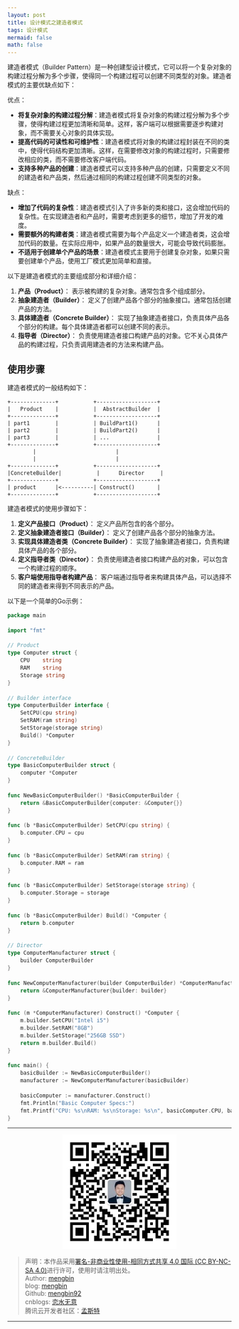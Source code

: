 ```yaml
---
layout: post
title: 设计模式之建造者模式
tags: 设计模式
mermaid: false
math: false
---  
```


建造者模式（Builder Pattern）是一种创建型设计模式，它可以将一个复杂对象的构建过程分解为多个步骤，使得同一个构建过程可以创建不同类型的对象。建造者模式的主要优缺点如下：

优点：

- **将复杂对象的构建过程分解**：建造者模式将复杂对象的构建过程分解为多个步骤，使得构建过程更加清晰和简单。这样，客户端可以根据需要逐步构建对象，而不需要关心对象的具体实现。
- **提高代码的可读性和可维护性**：建造者模式将对象的构建过程封装在不同的类中，使得代码结构更加清晰。这样，在需要修改对象的构建过程时，只需要修改相应的类，而不需要修改客户端代码。
- **支持多种产品的创建**：建造者模式可以支持多种产品的创建，只需要定义不同的建造者和产品类，然后通过相同的构建过程创建不同类型的对象。

缺点：

- **增加了代码的复杂性**：建造者模式引入了许多新的类和接口，这会增加代码的复杂性。在实现建造者和产品时，需要考虑到更多的细节，增加了开发的难度。
- **需要额外的构建者类**：建造者模式需要为每个产品定义一个建造者类，这会增加代码的数量。在实际应用中，如果产品的数量很大，可能会导致代码膨胀。
- **不适用于创建单个产品的场景**：建造者模式主要用于创建复杂对象，如果只需要创建单个产品，使用工厂模式更加简单和直接。  

以下是建造者模式的主要组成部分和详细介绍：  

1. **产品（Product）**： 表示被构建的复杂对象。通常包含多个组成部分。
2. **抽象建造者（Builder）**： 定义了创建产品各个部分的抽象接口。通常包括创建产品的方法。
3. **具体建造者（Concrete Builder）**： 实现了抽象建造者接口，负责具体产品各个部分的构建。每个具体建造者都可以创建不同的表示。
4. **指导者（Director）**： 负责使用建造者接口构建产品的对象。它不关心具体产品的构建过程，只负责调用建造者的方法来构建产品。  

## 使用步骤  

建造者模式的一般结构如下：  

```plaintext
+--------------+           +-------------------+
|   Product    |           |  AbstractBuilder  |
+--------------+           +-------------------+
| part1        |           | BuildPart1()      |
| part2        |           | BuildPart2()      |
| part3        |           | ...               |
+--------------+           +-------------------+
        |                         |
        |                         |
+--------------+           +-------------------+
|ConcreteBuilder|           |      Director     |
+--------------+           +-------------------+
| product      |<----------| Construct()       |
+--------------+           +-------------------+
```  

建造者模式的使用步骤如下：  

1. **定义产品接口（Product）**： 定义产品所包含的各个部分。
2. **定义抽象建造者接口（Builder）**： 定义了创建产品各个部分的抽象方法。
3. **实现具体建造者类（Concrete Builder）**： 实现了抽象建造者接口，负责构建具体产品的各个部分。
4. **定义指导者类（Director）**： 负责使用建造者接口构建产品的对象，可以包含一个构建过程的顺序。
5. **客户端使用指导者构建产品**： 客户端通过指导者来构建具体产品，可以选择不同的建造者来得到不同表示的产品。  

以下是一个简单的Go示例：  

```go
package main

import "fmt"

// Product
type Computer struct {
    CPU    string
    RAM    string
    Storage string
}

// Builder interface
type ComputerBuilder interface {
    SetCPU(cpu string)
    SetRAM(ram string)
    SetStorage(storage string)
    Build() *Computer
}

// ConcreteBuilder
type BasicComputerBuilder struct {
    computer *Computer
}

func NewBasicComputerBuilder() *BasicComputerBuilder {
    return &BasicComputerBuilder{computer: &Computer{}}
}

func (b *BasicComputerBuilder) SetCPU(cpu string) {
    b.computer.CPU = cpu
}

func (b *BasicComputerBuilder) SetRAM(ram string) {
    b.computer.RAM = ram
}

func (b *BasicComputerBuilder) SetStorage(storage string) {
    b.computer.Storage = storage
}

func (b *BasicComputerBuilder) Build() *Computer {
    return b.computer
}

// Director
type ComputerManufacturer struct {
    builder ComputerBuilder
}

func NewComputerManufacturer(builder ComputerBuilder) *ComputerManufacturer {
    return &ComputerManufacturer{builder: builder}
}

func (m *ComputerManufacturer) Construct() *Computer {
    m.builder.SetCPU("Intel i5")
    m.builder.SetRAM("8GB")
    m.builder.SetStorage("256GB SSD")
    return m.builder.Build()
}

func main() {
    basicBuilder := NewBasicComputerBuilder()
    manufacturer := NewComputerManufacturer(basicBuilder)

    basicComputer := manufacturer.Construct()
    fmt.Println("Basic Computer Specs:")
    fmt.Printf("CPU: %s\nRAM: %s\nStorage: %s\n", basicComputer.CPU, basicComputer.RAM, basicComputer.Storage)
}
```

---

<div align="center">
  <img src="../img/qrcode_wechat.jpg" alt="孟斯特">
</div>

> 声明：本作品采用[署名-非商业性使用-相同方式共享 4.0 国际 (CC BY-NC-SA 4.0)](https://creativecommons.org/licenses/by-nc-sa/4.0/deed.zh)进行许可，使用时请注明出处。  
> Author: [mengbin](mengbin1992@outlook.com)  
> blog: [mengbin](https://mengbin.top)  
> Github: [mengbin92](https://mengbin92.github.io/)  
> cnblogs: [恋水无意](https://www.cnblogs.com/lianshuiwuyi/)  
> 腾讯云开发者社区：[孟斯特](https://cloud.tencent.com/developer/user/6649301)  

---

